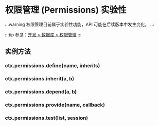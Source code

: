 # 权限管理 (Permissions) <badge type="warning">实验性</badge>

:::warning
权限管理目前属于实验性功能，API 可能在后续版本中发生变化。
:::

:::tip
参见：[开发 > 数据库 > 权限管理](../../guide/database/permission.md)
:::

## 实例方法

### ctx.permissions.define(name, inherits)

### ctx.permissions.inherit(a, b)

### ctx.permissions.depend(a, b)

### ctx.permissions.provide(name, callback)

### ctx.permissions.test(list, session)
